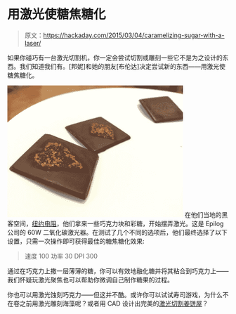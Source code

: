 # 用激光使糖焦糖化

> 原文：<https://hackaday.com/2015/03/04/caramelizing-sugar-with-a-laser/>

如果你碰巧有一台激光切割机，你一定会尝试切割或雕刻一些它不是为之设计的东西。我们知道我们有。[邦妮]和她的朋友[布伦达]决定尝试新的东西——用激光使糖焦糖化。

[![Laser Sugar](img/26ff784bd4e45ccd3c8d563192352de6.png)](https://hackaday.com/wp-content/uploads/2015/03/sugar03.jpg) 在他们当地的黑客空间，[纽约电阻](http://www.nycresistor.com/)，他们拿来一些巧克力块和彩糖，开始摆弄激光。这是 Epilog 公司的 60W 二氧化碳激光器。在测试了几个不同的选项后，他们最终选择了以下设置，只需一次操作即可获得最佳的糖焦糖化效果:

> 速度 100
> 功率 30
> DPI 300

通过在巧克力上撒一层薄薄的糖，你可以有效地融化糖并将其粘合到巧克力上——我们怀疑玩激光聚焦也可以帮助你微调自己制作糖果的过程。

你也可以用激光蚀刻巧克力——但这并不酷。或许你可以试试寿司游戏，为什么不在卷之前用激光雕刻海藻呢？或者用 CAD 设计出完美的[激光切割姜饼屋](http://hackaday.com/2012/12/07/design-a-gingerbread-house-in-cad-then-cut-pieces-with-a-laser/)？